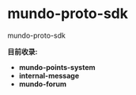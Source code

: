 # mundo-proto-sdk
mundo-proto-sdk

**目前收录:**
- **mundo-points-system**
- **internal-message**
- **mundo-forum**